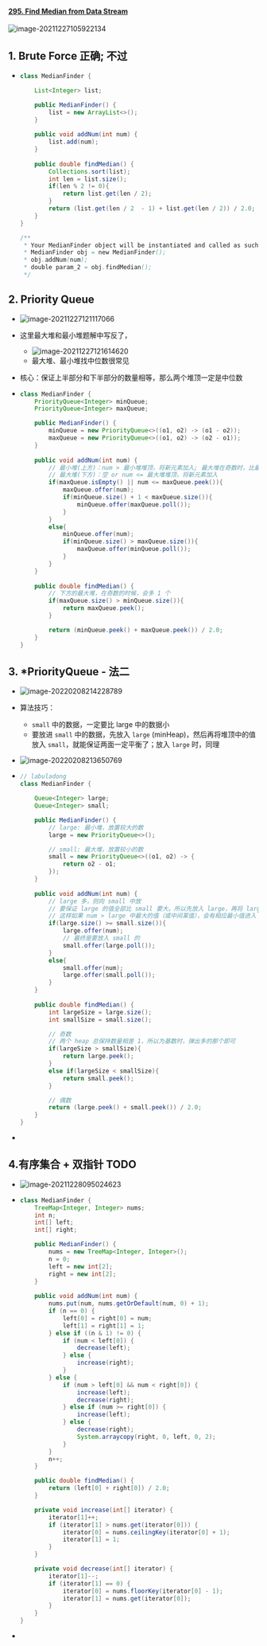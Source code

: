 #### [295. Find Median from Data Stream](https://leetcode-cn.com/problems/find-median-from-data-stream/)

![image-20211227105922134](https://raw.githubusercontent.com/TWDH/Leetcode-From-Zero/pictures/img/image-20211227105922134.png)

## 1. Brute Force 正确; 不过

- ```java
  class MedianFinder {
  
      List<Integer> list;
  
      public MedianFinder() {
          list = new ArrayList<>();
      }
      
      public void addNum(int num) {
          list.add(num);
      }
      
      public double findMedian() {
          Collections.sort(list);
          int len = list.size();
          if(len % 2 != 0){
              return list.get(len / 2);
          }
          return (list.get(len / 2  - 1) + list.get(len / 2)) / 2.0;
      }
  }
  
  /**
   * Your MedianFinder object will be instantiated and called as such:
   * MedianFinder obj = new MedianFinder();
   * obj.addNum(num);
   * double param_2 = obj.findMedian();
   */
  ```

## 2. Priority Queue

- ![image-20211227121117066](https://raw.githubusercontent.com/TWDH/Leetcode-From-Zero/pictures/img/image-20211227121117066.png)

- 这里最大堆和最小堆题解中写反了，

  - ![image-20211227121614620](https://raw.githubusercontent.com/TWDH/Leetcode-From-Zero/pictures/img/image-20211227121614620.png)
  - 最大堆、最小堆找中位数很常见

- 核心：保证上半部分和下半部分的数量相等，那么两个堆顶一定是中位数

- ```java
  class MedianFinder {
      PriorityQueue<Integer> minQueue;
      PriorityQueue<Integer> maxQueue;
  
      public MedianFinder() {
          minQueue = new PriorityQueue<>((o1, o2) -> (o1 - o2));
          maxQueue = new PriorityQueue<>((o1, o2) -> (o2 - o1));
      }
      
      public void addNum(int num) {
          // 最小堆(上方)：num > 最小堆堆顶，将新元素加入; 最大堆在奇数时，比最小堆多 1
          // 最大堆(下方)：空 or num <= 最大堆堆顶，将新元素加入
          if(maxQueue.isEmpty() || num <= maxQueue.peek()){
              maxQueue.offer(num);
              if(minQueue.size() + 1 < maxQueue.size()){
                  minQueue.offer(maxQueue.poll());
              }
          }
          else{
              minQueue.offer(num);
              if(minQueue.size() > maxQueue.size()){
                  maxQueue.offer(minQueue.poll());
              }
          }
      }
      
      public double findMedian() {
          // 下方的最大堆，在奇数的时候，会多 1 个
          if(maxQueue.size() > minQueue.size()){
              return maxQueue.peek();
          }
  
          return (minQueue.peek() + maxQueue.peek()) / 2.0;
      }
  }
  ```
  
  

## 3. *PriorityQueue - 法二

- ![image-20220208214228789](https://raw.githubusercontent.com/TWDH/Leetcode-From-Zero/pictures/img/image-20220208214228789.png)

- 算法技巧：

  - `small` 中的数据，一定要比 large 中的数据小
  - 要放进 `small` 中的数据，先放入 `large` (minHeap)，然后再将堆顶中的值放入 `small`，就能保证两面一定平衡了；放入 `large` 时，同理

- ![image-20220208213650769](https://raw.githubusercontent.com/TWDH/Leetcode-From-Zero/pictures/img/image-20220208213650769.png)

- ```java
  // labuladong
  class MedianFinder {
  
      Queue<Integer> large;
      Queue<Integer> small;
  
      public MedianFinder() {
          // large: 最小堆，放置较大的数
          large = new PriorityQueue<>();
  
          // small: 最大堆，放置较小的数
          small = new PriorityQueue<>((o1, o2) -> {
              return o2 - o1;
          });
      }
      
      public void addNum(int num) {
          // large 多，则向 small 中放
          // 要保证 large 的值全部比 small 要大。所以先放入 large，再将 large 中最小的一个放入 small；
          // 这样如果 num > large 中最大的值（或中间某值），会有相应最小值进入 small；如果本来就是 large 中最小的，正好进入 small
          if(large.size() >= small.size()){
              large.offer(num);
              // 最终是要放入 small 的
              small.offer(large.poll());
          }
          else{
              small.offer(num);
              large.offer(small.poll());
          }
      }
      
      public double findMedian() {
          int largeSize = large.size();
          int smallSize = small.size();
  
          // 奇数
          // 两个 heap 总保持数量相差 1，所以为基数时，弹出多的那个即可
          if(largeSize > smallSize){
              return large.peek();
          }
          else if(largeSize < smallSize){
              return small.peek();
          }
  
          // 偶数
          return (large.peek() + small.peek()) / 2.0;
      }
  }
  ```

- 

## 4.有序集合 + 双指针 TODO

- ![image-20211228095024623](https://raw.githubusercontent.com/TWDH/Leetcode-From-Zero/pictures/img/image-20211228095024623.png)

- ```java
  class MedianFinder {
      TreeMap<Integer, Integer> nums;
      int n;
      int[] left;
      int[] right;
  
      public MedianFinder() {
          nums = new TreeMap<Integer, Integer>();
          n = 0;
          left = new int[2];
          right = new int[2];
      }
      
      public void addNum(int num) {
          nums.put(num, nums.getOrDefault(num, 0) + 1);
          if (n == 0) {
              left[0] = right[0] = num;
              left[1] = right[1] = 1;
          } else if ((n & 1) != 0) {
              if (num < left[0]) {
                  decrease(left);
              } else {
                  increase(right);
              }
          } else {
              if (num > left[0] && num < right[0]) {
                  increase(left);
                  decrease(right);
              } else if (num >= right[0]) {
                  increase(left);
              } else {
                  decrease(right);
                  System.arraycopy(right, 0, left, 0, 2);
              }
          }
          n++;
      }
  
      public double findMedian() {
          return (left[0] + right[0]) / 2.0;
      }
  
      private void increase(int[] iterator) {
          iterator[1]++;
          if (iterator[1] > nums.get(iterator[0])) {
              iterator[0] = nums.ceilingKey(iterator[0] + 1);
              iterator[1] = 1;
          }
      }
  
      private void decrease(int[] iterator) {
          iterator[1]--;
          if (iterator[1] == 0) {
              iterator[0] = nums.floorKey(iterator[0] - 1);
              iterator[1] = nums.get(iterator[0]);
          }
      }
  }
  ```

- 